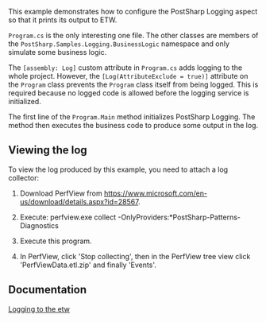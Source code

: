 This example demonstrates how to configure the PostSharp Logging aspect so that it prints its output to ETW.

`Program.cs` is the only interesting one file. The other classes are members of the `PostSharp.Samples.Logging.BusinessLogic`
namespace and only simulate some business logic.

The `[assembly: Log]` custom attribute in `Program.cs` adds logging to the whole project. However, the `[Log(AttributeExclude = true)]`
attribute on the `Program` class prevents the `Program` class itself from being logged. This is required because no logged
code is allowed before the logging service is initialized.

The first line of the `Program.Main` method initializes PostSharp Logging. The method then executes the business code to produce some
output in the log.

## Viewing the log

To view the log produced by this example, you need to attach a log collector:

1. Download PerfView from https://www.microsoft.com/en-us/download/details.aspx?id=28567.

2. Execute: perfview.exe collect -OnlyProviders:*PostSharp-Patterns-Diagnostics

3. Execute this program.

4. In PerfView, click 'Stop collecting', then in the PerfView tree view click 'PerfViewData.etl.zip' and finally 'Events'.


## Documentation

[Logging to the etw](https://doc.postsharp.net/etw)